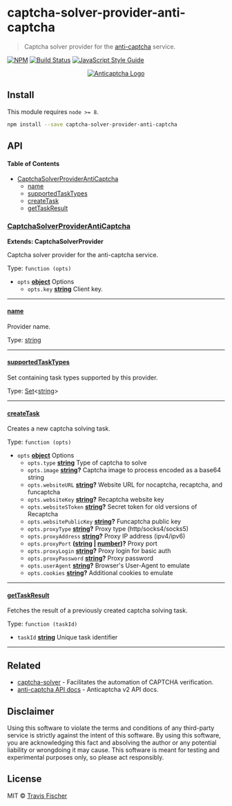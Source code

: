 # captcha-solver-provider-anti-captcha

> Captcha solver provider for the [anti-captcha](https://anti-captcha.com) service.

[![NPM](https://img.shields.io/npm/v/captcha-solver-provider-anti-captcha.svg)](https://www.npmjs.com/package/captcha-solver-provider-anti-captcha) [![Build Status](https://travis-ci.com/transitive-bullshit/captcha-solver.svg?branch=master)](https://travis-ci.com/transitive-bullshit/captcha-solver) [![JavaScript Style Guide](https://img.shields.io/badge/code_style-standard-brightgreen.svg)](https://standardjs.com)

<p align="center">
  <a href="https://anti-captcha.com"><img src="https://anti-captcha.com/images/mainpage/herofront_nocape.png" alt="Anticaptcha Logo"></a>
</p>

## Install

This module requires `node >= 8`.

```bash
npm install --save captcha-solver-provider-anti-captcha
```

## API

<!-- Generated by documentation.js. Update this documentation by updating the source code. -->

#### Table of Contents

-   [CaptchaSolverProviderAntiCaptcha](#captchasolverprovideranticaptcha)
    -   [name](#name)
    -   [supportedTaskTypes](#supportedtasktypes)
    -   [createTask](#createtask)
    -   [getTaskResult](#gettaskresult)

### [CaptchaSolverProviderAntiCaptcha](https://github.com/transitive-bullshit/captcha-solver/blob/e697b8de4e44a824ca8fb8849ffd33245037a55e/packages/captcha-solver-provider-anti-captcha/index.js#L28-L183)

**Extends: CaptchaSolverProvider**

Captcha solver provider for the anti-captcha service.

Type: `function (opts)`

-   `opts` **[object](https://developer.mozilla.org/docs/Web/JavaScript/Reference/Global_Objects/Object)** Options
    -   `opts.key` **[string](https://developer.mozilla.org/docs/Web/JavaScript/Reference/Global_Objects/String)** Client key.

* * *

#### [name](https://github.com/transitive-bullshit/captcha-solver/blob/e697b8de4e44a824ca8fb8849ffd33245037a55e/packages/captcha-solver-provider-anti-captcha/index.js#L43-L45)

Provider name.

Type: [string](https://developer.mozilla.org/docs/Web/JavaScript/Reference/Global_Objects/String)

* * *

#### [supportedTaskTypes](https://github.com/transitive-bullshit/captcha-solver/blob/e697b8de4e44a824ca8fb8849ffd33245037a55e/packages/captcha-solver-provider-anti-captcha/index.js#L52-L54)

Set containing task types supported by this provider.

Type: [Set](https://developer.mozilla.org/docs/Web/JavaScript/Reference/Global_Objects/Set)&lt;[string](https://developer.mozilla.org/docs/Web/JavaScript/Reference/Global_Objects/String)>

* * *

#### [createTask](https://github.com/transitive-bullshit/captcha-solver/blob/e697b8de4e44a824ca8fb8849ffd33245037a55e/packages/captcha-solver-provider-anti-captcha/index.js#L76-L154)

Creates a new captcha solving task.

Type: `function (opts)`

-   `opts` **[object](https://developer.mozilla.org/docs/Web/JavaScript/Reference/Global_Objects/Object)** Options
    -   `opts.type` **[string](https://developer.mozilla.org/docs/Web/JavaScript/Reference/Global_Objects/String)** Type of captcha to solve
    -   `opts.image` **[string](https://developer.mozilla.org/docs/Web/JavaScript/Reference/Global_Objects/String)?** Captcha image to process encoded as a base64 string
    -   `opts.websiteURL` **[string](https://developer.mozilla.org/docs/Web/JavaScript/Reference/Global_Objects/String)?** Website URL for nocaptcha, recaptcha, and funcaptcha
    -   `opts.websiteKey` **[string](https://developer.mozilla.org/docs/Web/JavaScript/Reference/Global_Objects/String)?** Recaptcha website key
    -   `opts.websiteSToken` **[string](https://developer.mozilla.org/docs/Web/JavaScript/Reference/Global_Objects/String)?** Secret token for old versions of Recaptcha
    -   `opts.websitePublicKey` **[string](https://developer.mozilla.org/docs/Web/JavaScript/Reference/Global_Objects/String)?** Funcaptcha public key
    -   `opts.proxyType` **[string](https://developer.mozilla.org/docs/Web/JavaScript/Reference/Global_Objects/String)?** Proxy type (http/socks4/socks5)
    -   `opts.proxyAddress` **[string](https://developer.mozilla.org/docs/Web/JavaScript/Reference/Global_Objects/String)?** Proxy IP address (ipv4/ipv6)
    -   `opts.proxyPort` **([string](https://developer.mozilla.org/docs/Web/JavaScript/Reference/Global_Objects/String) \| [number](https://developer.mozilla.org/docs/Web/JavaScript/Reference/Global_Objects/Number))?** Proxy port
    -   `opts.proxyLogin` **[string](https://developer.mozilla.org/docs/Web/JavaScript/Reference/Global_Objects/String)?** Proxy login for basic auth
    -   `opts.proxyPassword` **[string](https://developer.mozilla.org/docs/Web/JavaScript/Reference/Global_Objects/String)?** Proxy password
    -   `opts.userAgent` **[string](https://developer.mozilla.org/docs/Web/JavaScript/Reference/Global_Objects/String)?** Browser's User-Agent to emulate
    -   `opts.cookies` **[string](https://developer.mozilla.org/docs/Web/JavaScript/Reference/Global_Objects/String)?** Additional cookies to emulate

* * *

#### [getTaskResult](https://github.com/transitive-bullshit/captcha-solver/blob/e697b8de4e44a824ca8fb8849ffd33245037a55e/packages/captcha-solver-provider-anti-captcha/index.js#L163-L182)

Fetches the result of a previously created captcha solving task.

Type: `function (taskId)`

-   `taskId` **[string](https://developer.mozilla.org/docs/Web/JavaScript/Reference/Global_Objects/String)** Unique task identifier

* * *

## Related

-   [captcha-solver](https://github.com/transitive-bullshit/captcha-solver) - Facilitates the automation of CAPTCHA verification.
-   [anti-captcha API docs](https://anticaptcha.atlassian.net/wiki/spaces/API/overview) - Anticaptcha v2 API docs.

## Disclaimer

Using this software to violate the terms and conditions of any third-party service is strictly against the intent of this software. By using this software, you are acknowledging this fact and absolving the author or any potential liability or wrongdoing it may cause. This software is meant for testing and experimental purposes only, so please act responsibly.

## License

MIT © [Travis Fischer](https://github.com/transitive-bullshit)
